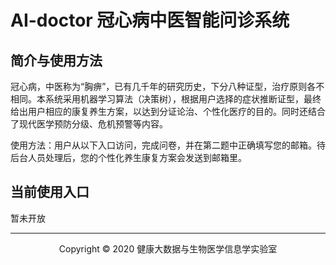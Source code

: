 # AI-doctor 冠心病中医智能问诊系统
## 简介与使用方法
冠心病，中医称为“胸痹”，已有几千年的研究历史，下分八种证型，治疗原则各不相同。本系统采用机器学习算法（决策树），根据用户选择的症状推断证型，最终给出用户相应的康复养生方案，以达到分证论治、个性化医疗的目的。同时还结合了现代医学预防分级、危机预警等内容。

使用方法：用户从以下入口访问，完成问卷，并在第二题中正确填写您的邮箱。待后台人员处理后，您的个性化养生康复方案会发送到邮箱里。

## 当前使用入口
暂未开放

***
<p align=center>Copyright &copy; 2020 健康大数据与生物医学信息学实验室</p>
